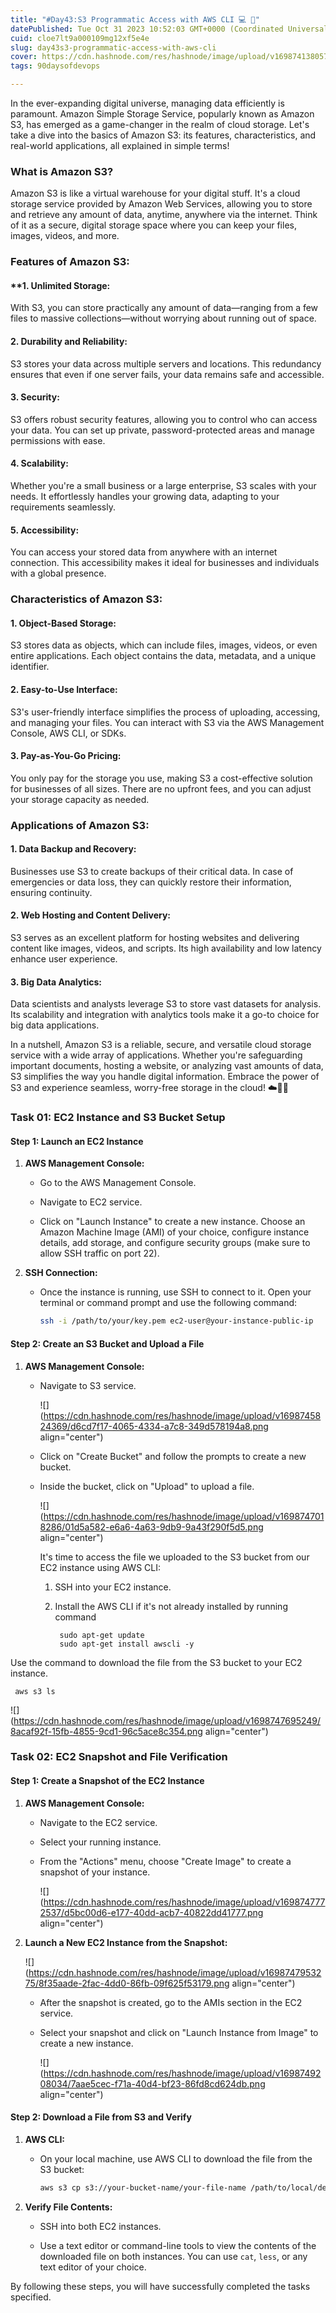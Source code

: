```yaml
---
title: "#Day43:S3 Programmatic Access with AWS CLI 💻 📁"
datePublished: Tue Oct 31 2023 10:52:03 GMT+0000 (Coordinated Universal Time)
cuid: cloe7lt9a000109mg12xf5e4e
slug: day43s3-programmatic-access-with-aws-cli
cover: https://cdn.hashnode.com/res/hashnode/image/upload/v1698741380571/0f83662b-6a91-47b4-8362-0543d1c45104.png
tags: 90daysofdevops

---
```


In the ever-expanding digital universe, managing data efficiently is paramount. Amazon Simple Storage Service, popularly known as Amazon S3, has emerged as a game-changer in the realm of cloud storage. Let's take a dive into the basics of Amazon S3: its features, characteristics, and real-world applications, all explained in simple terms!

### **What is Amazon S3?**

Amazon S3 is like a virtual warehouse for your digital stuff. It's a cloud storage service provided by Amazon Web Services, allowing you to store and retrieve any amount of data, anytime, anywhere via the internet. Think of it as a secure, digital storage space where you can keep your files, images, videos, and more.

### **Features of Amazon S3:**

#### \*\*1. **Unlimited Storage:**

With S3, you can store practically any amount of data—ranging from a few files to massive collections—without worrying about running out of space.

#### **2\. Durability and Reliability:**

S3 stores your data across multiple servers and locations. This redundancy ensures that even if one server fails, your data remains safe and accessible.

#### **3\. Security:**

S3 offers robust security features, allowing you to control who can access your data. You can set up private, password-protected areas and manage permissions with ease.

#### **4\. Scalability:**

Whether you're a small business or a large enterprise, S3 scales with your needs. It effortlessly handles your growing data, adapting to your requirements seamlessly.

#### **5\. Accessibility:**

You can access your stored data from anywhere with an internet connection. This accessibility makes it ideal for businesses and individuals with a global presence.

### **Characteristics of Amazon S3:**

#### **1\. Object-Based Storage:**

S3 stores data as objects, which can include files, images, videos, or even entire applications. Each object contains the data, metadata, and a unique identifier.

#### **2\. Easy-to-Use Interface:**

S3's user-friendly interface simplifies the process of uploading, accessing, and managing your files. You can interact with S3 via the AWS Management Console, AWS CLI, or SDKs.

#### **3\. Pay-as-You-Go Pricing:**

You only pay for the storage you use, making S3 a cost-effective solution for businesses of all sizes. There are no upfront fees, and you can adjust your storage capacity as needed.

### **Applications of Amazon S3:**

#### **1\. Data Backup and Recovery:**

Businesses use S3 to create backups of their critical data. In case of emergencies or data loss, they can quickly restore their information, ensuring continuity.

#### **2\. Web Hosting and Content Delivery:**

S3 serves as an excellent platform for hosting websites and delivering content like images, videos, and scripts. Its high availability and low latency enhance user experience.

#### **3\. Big Data Analytics:**

Data scientists and analysts leverage S3 to store vast datasets for analysis. Its scalability and integration with analytics tools make it a go-to choice for big data applications.

In a nutshell, Amazon S3 is a reliable, secure, and versatile cloud storage service with a wide array of applications. Whether you're safeguarding important documents, hosting a website, or analyzing vast amounts of data, S3 simplifies the way you handle digital information. Embrace the power of S3 and experience seamless, worry-free storage in the cloud! ☁️🔐🌐

### **Task 01: EC2 Instance and S3 Bucket Setup**

#### **Step 1: Launch an EC2 Instance**

1. **AWS Management Console:**
    
    * Go to the AWS Management Console.
        
    * Navigate to EC2 service.
        
    * Click on "Launch Instance" to create a new instance. Choose an Amazon Machine Image (AMI) of your choice, configure instance details, add storage, and configure security groups (make sure to allow SSH traffic on port 22).
        
2. **SSH Connection:**
    
    * Once the instance is running, use SSH to connect to it. Open your terminal or command prompt and use the following command:
        
        ```bash
        ssh -i /path/to/your/key.pem ec2-user@your-instance-public-ip
        ```
        

#### **Step 2: Create an S3 Bucket and Upload a File**

1. **AWS Management Console:**
    
    * Navigate to S3 service.
        
        ![](https://cdn.hashnode.com/res/hashnode/image/upload/v1698745824369/d6cd7f17-4065-4334-a7c8-349d578194a8.png align="center")
        
    * Click on "Create Bucket" and follow the prompts to create a new bucket.
        
    * Inside the bucket, click on "Upload" to upload a file.
        
        ![](https://cdn.hashnode.com/res/hashnode/image/upload/v1698747018286/01d5a582-e6a6-4a63-9db9-9a43f290f5d5.png align="center")
        
        It's time to access the file we uploaded to the S3 bucket from our EC2 instance using AWS CLI:
        
        1. SSH into your EC2 instance.
            
        2. Install the AWS CLI if it's not already installed by running command
            
            ```plaintext
             sudo apt-get update
             sudo apt-get install awscli -y
            ```
            

Use the command to download the file from the S3 bucket to your EC2 instance.

```plaintext
 aws s3 ls
```

![](https://cdn.hashnode.com/res/hashnode/image/upload/v1698747695249/8acaf92f-15fb-4855-9cd1-96c5ace8c354.png align="center")

### **Task 02: EC2 Snapshot and File Verification**

#### **Step 1: Create a Snapshot of the EC2 Instance**

1. **AWS Management Console:**
    
    * Navigate to the EC2 service.
        
    * Select your running instance.
        
    * From the "Actions" menu, choose "Create Image" to create a snapshot of your instance.
        
        ![](https://cdn.hashnode.com/res/hashnode/image/upload/v1698747772537/d5bc00d6-e177-40dd-acb7-40822dd41777.png align="center")
        
2. **Launch a New EC2 Instance from the Snapshot:**
    
    ![](https://cdn.hashnode.com/res/hashnode/image/upload/v1698747953275/8f35aade-2fac-4dd0-86fb-09f625f53179.png align="center")
    
    * After the snapshot is created, go to the AMIs section in the EC2 service.
        
    * Select your snapshot and click on "Launch Instance from Image" to create a new instance.
        
        ![](https://cdn.hashnode.com/res/hashnode/image/upload/v1698749208034/7aae5cec-f71a-40d4-bf23-86fd8cd624db.png align="center")
        

#### **Step 2: Download a File from S3 and Verify**

1. **AWS CLI:**
    
    * On your local machine, use AWS CLI to download the file from the S3 bucket:
        
        ```bash
        aws s3 cp s3://your-bucket-name/your-file-name /path/to/local/destination
        ```
        
2. **Verify File Contents:**
    
    * SSH into both EC2 instances.
        
    * Use a text editor or command-line tools to view the contents of the downloaded file on both instances. You can use `cat`, `less`, or any text editor of your choice.
        

By following these steps, you will have successfully completed the tasks specified.